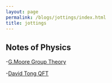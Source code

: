 ```yaml
---
layout: page
permalink: /blogs/jottings/index.html
title: jottings
---
```


## Notes of Physics

-[G.Moore Group Theory](https://Peiyuan-Wang.github.io/blogs/jottings/GroupTheory)

-[David Tong  QFT](https://Peiyuan-Wang.github.io/blogs/jottings/QFT)
